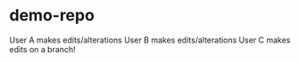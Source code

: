 # demo-repo
User A makes edits/alterations
User B makes edits/alterations
User C makes edits on a branch!